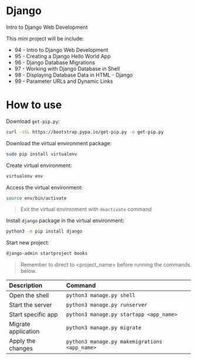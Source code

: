 # Django

Intro to Django Web Development

This mini project will be include:

- 94 - Intro to Django Web Development
- 95 - Creating a Django Hello World App
- 96 - Django Database Migrations
- 97 - Working with Django Database in Shell
- 98 - Displaying Database Data in HTML - Django
- 99 - Parameter URLs and Dynamic Links

# How to use

Download `get-pip.py`:

```bash
curl -sSL https://bootstrap.pypa.io/get-pip.py -o get-pip.py
```

Download the virtual environment package:

```bash
sudo pip install virtualenv
```

Create virtual environment:

```bash
virtualenv env
```

Access the virtual environment:

```bash
source env/bin/activate
```

> Exit the virtual environment with `deactivate` command

Install `django` package in the virtual environment:

```bash
python3 -m pip install django
```

Start new project:

```bash
django-admin startproject books
```

> Remember to direct to <project_name> before running the commands below.

| Description         | Command                                       |
| :------------------ | :-------------------------------------------- |
| Open the shell      | `python3 manage.py shell`                     |
| Start the server    | `python3 manage.py runserver`                 |
| Start specific app  | `python3 manage.py startapp <app_name>`       |
| Migrate application | `python3 manage.py migrate`                   |
| Apply the changes   | `python3 manage.py makemigrations <app_name>` |
